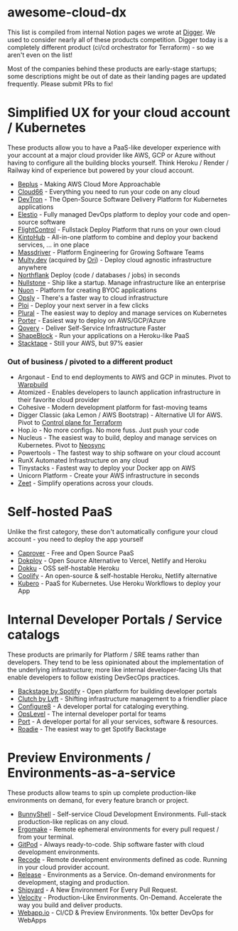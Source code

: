 # awesome-cloud-dx

This list is compiled from internal Notion pages we wrote at [Digger](https://github.com/diggerhq/digger). We used to consider nearly all of these products competition. Digger today is a completely different product (ci/cd orchestrator for Terraform) - so we aren't even on the list!

Most of the companies behind these products are early-stage startups; some descriptions might be out of date as their landing pages are updated frequently. Please submit PRs to fix!

# Simplified UX for your cloud account / Kubernetes
These products allow you to have a PaaS-like developer experience with your account at a major cloud provider like AWS, GCP or Azure without having to configure all the building blocks yourself. Think Heroku / Render / Railway kind of experience but powered by your cloud account.

- [Beplus](https://beplus.cloud/) - Making AWS Cloud More Approachable
- [Cloud66](https://cloud66.com) - Everything you need to run your code on any cloud
- [DevTron](https://devtron.ai/) - The Open-Source Software Delivery Platform for Kubernetes applications
- [Elestio](https://elest.io/) - Fully managed DevOps platform to deploy your code and open-source software
- [FlightControl](https://flightcontrol.dev/) - Fullstack Deploy Platform that runs on your own cloud
- [KintoHub](https://www.kintohub.com/) - All-in-one platform to combine and deploy your backend services, ... in one place 
- [Massdriver](https://www.massdriver.cloud/) - Platform Engineering for Growing Software Teams
- [Multy.dev](https://multy.dev/) (acquired by [Ori](https://ori.co/)) - Deploy cloud agnostic infrastructure anywhere 
- [Northflank](http://northflank.com/) Deploy (code / databases / jobs) in seconds
- [Nullstone](https://www.nullstone.io/) - Ship like a startup. Manage infrastructure like an enterprise
- [Nuon](https://nuon.co) - Platform for creating BYOC applications
- [Opsly](http://opslycloud.com) - There's a faster way to cloud infrastructure
- [Ploi](https://ploi.io/) - Deploy your next server in a few clicks
- [Plural](https://www.plural.sh/) - The easiest way to deploy and manage services on Kubernetes
- [Porter](https://porter.run) - Easiest way to deploy on AWS/GCP/Azure
- [Qovery](http://quovery.com) - Deliver Self-Service Infrastructure Faster
- [ShapeBlock](https://www.shapeblock.com/) - Run your applications on a Heroku-like PaaS
- [Stacktape](https://www.stacktape.com/) - Still your AWS, but 97% easier

### Out of business / pivoted to a different product
- Argonaut - End to end deployments to AWS and GCP in minutes. Pivot to [Warpbuild](https://www.warpbuild.com/)
- Atomized - Enables developers to launch application infrastructure in their favorite cloud provider
- Cohesive - Modern development platform for fast-moving teams
- Digger Classic (aka Lemon / AWS Bootstrap) - Alternative UI for AWS. Pivot to [Control plane for Terraform](https://digger.dev)
- Hop.io - No more configs. No more fuss. Just push your code
- Nucleus - The easiest way to build, deploy and manage services on Kubernetes. Pivot to [Neosync](https://www.neosync.dev/)
- Powertools - The fastest way to ship software on your cloud account
- RunX Automated Infrastructure on any cloud
- Tinystacks - Fastest way to deploy your Docker app on AWS
- Unicorn Platform - Create your AWS infrastructure in seconds
- [Zeet](http://zeet.co) - Simplify operations across your clouds.


# Self-hosted PaaS
Unlike the first category, these don't automatically configure your cloud account - you need to deploy the app yourself

- [Caprover](https://caprover.com/) - Free and Open Source PaaS
- [Dokploy](https://dokploy.com/) - Open Source Alternative to Vercel, Netlify and Heroku
- [Dokku](https://dokku.com/) - OSS self-hostable Heroku
- [Coolify](https://www.producthunt.com/posts/coolify) - An open-source & self-hostable Heroku, Netlify alternative
- [Kubero](https://www.kubero.dev/) - PaaS for Kubernetes. Use Heroku Workflows to deploy your App

  
# Internal Developer Portals / Service catalogs

These products are primarily for Platform / SRE teams rather than developers. They tend to be less opinionated about the implementation of the underlying infrastructure; more like internal developer-facing UIs that enable developers to follow existing DevSecOps practices.

- [Backstage by Spotify](https://backstage.spotify.com/) - Open platform for building developer portals
- [Clutch by Lyft](http://clutch.sh) - Shifting infrastructure management to a friendlier place
- [Configure8](https://www.configure8.io/) - A developer portal for cataloging everything.
- [OpsLevel](https://www.opslevel.com/) - The internal developer portal for teams
- [Port](http://Getport.io) - A developer portal for all your services, software & resources. 
- [Roadie](https://roadie.io/) - The easiest way to get Spotify Backstage

# Preview Environments / Environments-as-a-service

These products allow teams to spin up complete production-like environments on demand, for every feature branch or project.

- [BunnyShell](https://www.bunnyshell.com/) - Self-service Cloud Development Environments. Full-stack production-like replicas on any cloud.
- [Ergomake](https://ergomake.dev/) - Remote ephemeral environments for every pull request / from your terminal.
- [GitPod](https://www.gitpod.io/) - Always ready-to-code. Ship software faster with cloud development environments.
- [Recode](https://github.com/recode-sh/cli) - Remote development environments defined as code. Running in your cloud provider account.
- [Release](https://releasehub.com/) - Environments as a Service. On-demand environments for development, staging and production.
- [Shipyard](https://shipyard.build/) - A New Environment For Every Pull Request.
- [Velocity](http://velocity.tech) - Production-Like Environments. On-Demand. Accelerate the way you build and deliver products. 
- [Webapp.io](http://webapp.io) - CI/CD & Preview Environments. 10x better DevOps for WebApps

